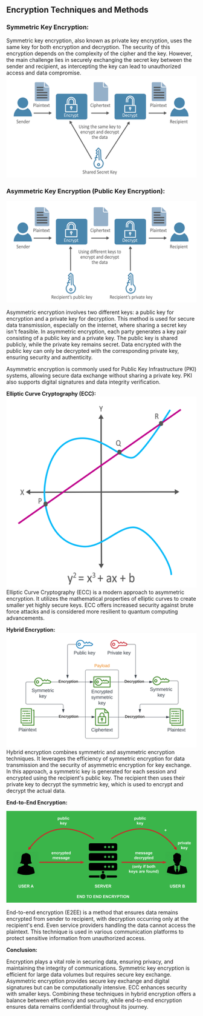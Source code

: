 ## **Encryption Techniques and Methods**

### **Symmetric Key Encryption:**

Symmetric key encryption, also known as private key encryption, uses the same key for both encryption and decryption. The security of this encryption depends on the complexity of the cipher and the key. However, the main challenge lies in securely exchanging the secret key between the sender and recipient, as intercepting the key can lead to unauthorized access and data compromise.
![Pasted image 20230816172147](../Images/Pasted%20image%2020230816172147.png)

### **Asymmetric Key Encryption (Public Key Encryption):**

![Pasted image 20230816172208](../Images/Pasted%20image%2020230816172208.png)

Asymmetric encryption involves two different keys: a public key for encryption and a private key for decryption. This method is used for secure data transmission, especially on the internet, where sharing a secret key isn't feasible. In asymmetric encryption, each party generates a key pair consisting of a public key and a private key. The public key is shared publicly, while the private key remains secret. Data encrypted with the public key can only be decrypted with the corresponding private key, ensuring security and authenticity.

Asymmetric encryption is commonly used for Public Key Infrastructure (PKI) systems, allowing secure data exchange without sharing a private key. PKI also supports digital signatures and data integrity verification.

**Elliptic Curve Cryptography (ECC):**
![Pasted image 20230816172217](../Images/Pasted%20image%2020230816172217.png)
Elliptic Curve Cryptography (ECC) is a modern approach to asymmetric encryption. It utilizes the mathematical properties of elliptic curves to create smaller yet highly secure keys. ECC offers increased security against brute force attacks and is considered more resilient to quantum computing advancements.

**Hybrid Encryption:**
![Pasted image 20230816172309](../Images/Pasted%20image%2020230816172309.png)
Hybrid encryption combines symmetric and asymmetric encryption techniques. It leverages the efficiency of symmetric encryption for data transmission and the security of asymmetric encryption for key exchange. In this approach, a symmetric key is generated for each session and encrypted using the recipient's public key. The recipient then uses their private key to decrypt the symmetric key, which is used to encrypt and decrypt the actual data.

**End-to-End Encryption:**

![Pasted image 20230816172642](../Images/Pasted%20image%2020230816172642.png)

End-to-end encryption (E2EE) is a method that ensures data remains encrypted from sender to recipient, with decryption occurring only at the recipient's end. Even service providers handling the data cannot access the plaintext. This technique is used in various communication platforms to protect sensitive information from unauthorized access.

**Conclusion:**

Encryption plays a vital role in securing data, ensuring privacy, and maintaining the integrity of communications. Symmetric key encryption is efficient for large data volumes but requires secure key exchange. Asymmetric encryption provides secure key exchange and digital signatures but can be computationally intensive. ECC enhances security with smaller keys. Combining these techniques in hybrid encryption offers a balance between efficiency and security, while end-to-end encryption ensures data remains confidential throughout its journey.